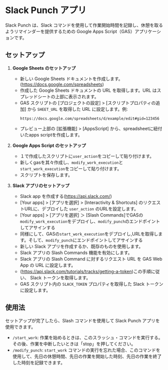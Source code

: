 # Slack Punch アプリ

Slack Punch は、Slack コマンドを使用して作業開始時間を記録し、休憩を取るようリマインダーを提供するための Google Apps Script（GAS）アプリケーションです。

## セットアップ

1. **Google Sheets のセットアップ**
   - 新しい Google Sheets ドキュメントを作成します。(https://docs.google.com/spreadsheets)
   - 作成した Google Sheets ドキュメントの URL を取得します。URL はスプレッドシートの上部に表示されます。
   - GAS スクリプトの [プロジェクトの設定] > [スクリプトプロパティの追加] から `SHEET_URL` を取得した URL に設定します。例:
     ```
     https://docs.google.com/spreadsheets/d/example/edit#gid=123456
     ```
   - プレビュー上部の [拡張機能] > [AppsScript] から、spreadsheetに紐付いたapps scriptを作成します。

2. **Google Apps Script のセットアップ**
   - １で作成したスクリプトに`user_action`をコピーして貼り付けます。
   - 新しくgasを其々作成し、`modify_work_execution`と`start_work_execution`をコピーして貼り付けます。
   - スクリプトを保存します。

3. **Slack アプリのセットアップ**
   - Slack app を作成する(https://api.slack.com/) 
   - [Your apps] > [アプリを選択] > [Interactivity & Shortcuts] のリクエストURLに、デプロイした `user_action` のURLを設定します。
   - [Your apps] > [アプリを選択] ＞ [Slash Commands]でGASの`modify_work_execution`をデプロイし、`modify_punch`のエンドポイントしてアサインする
   - 同様にして、GASの`start_work_execution`をデプロイし,URLを取得します。そして、`modify_punch`にエンドポイントしてアサインする
   - 新しい Slack アプリを作成するか、既存のものを使用します。
   - Slack アプリの Slash Commands 機能を有効にします。
   - Slack アプリの Slash Command に対するリクエスト URL を GAS Web App の URL に設定します。
   - (https://api.slack.com/tutorials/tracks/getting-a-token)この手順に従い、 Slack トークンを取得します。
   - GAS スクリプト内の `SLACK_TOKEN` プロパティを取得した Slack トークンに設定します。



## 使用法

セットアップが完了したら、Slash コマンドを使用して Slack Punch アプリを使用できます。

- `/start_work`: 作業を始めるときは、このスラッシュ・コマンドを実行する。その後、作業を中断したいときは「stop」を押してください。 
- `/modify_punch`: `start_work` コマンドの実行を忘れた場合、このコマンドを使用して、先日の休憩時間、先日の作業を開始した時刻、先日の作業を終了した時刻を記録できます。
